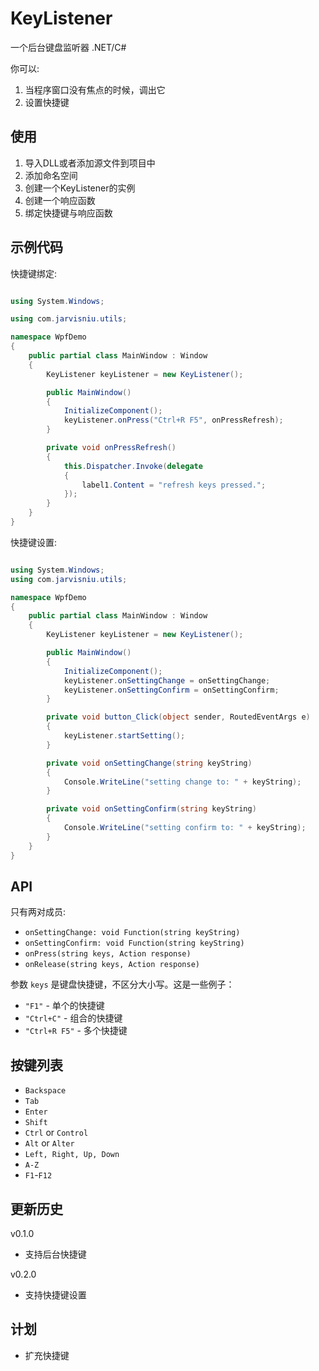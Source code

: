 KeyListener
===========

一个后台键盘监听器 .NET/C#

你可以:

1. 当程序窗口没有焦点的时候，调出它
2. 设置快捷键


## 使用

1. 导入DLL或者添加源文件到项目中
2. 添加命名空间
3. 创建一个KeyListener的实例
4. 创建一个响应函数
5. 绑定快捷键与响应函数

## 示例代码

快捷键绑定:

```C#

using System.Windows;

using com.jarvisniu.utils;

namespace WpfDemo
{
    public partial class MainWindow : Window
    {
        KeyListener keyListener = new KeyListener();

        public MainWindow()
        {
            InitializeComponent();
            keyListener.onPress("Ctrl+R F5", onPressRefresh);
        }

        private void onPressRefresh()
        {
            this.Dispatcher.Invoke(delegate
            {
                label1.Content = "refresh keys pressed.";
            });
        }
    }
}


```

快捷键设置:

``` C#

using System.Windows;
using com.jarvisniu.utils;

namespace WpfDemo
{
    public partial class MainWindow : Window
    {
        KeyListener keyListener = new KeyListener();

        public MainWindow()
        {
            InitializeComponent();
            keyListener.onSettingChange = onSettingChange;
            keyListener.onSettingConfirm = onSettingConfirm;
        }

        private void button_Click(object sender, RoutedEventArgs e)
        {
            keyListener.startSetting();
        }

        private void onSettingChange(string keyString)
        {
            Console.WriteLine("setting change to: " + keyString);
        }

        private void onSettingConfirm(string keyString)
        {
            Console.WriteLine("setting confirm to: " + keyString);
        }
    }
}

```

## API

只有两对成员:

- `onSettingChange: void Function(string keyString)`
- `onSettingConfirm: void Function(string keyString)`
- `onPress(string keys, Action response)`
- `onRelease(string keys, Action response)`

参数 `keys` 是键盘快捷键，不区分大小写。这是一些例子：

- `"F1"`  - 单个的快捷键
- `"Ctrl+C"` - 组合的快捷键
- `"Ctrl+R F5"` - 多个快捷键

## 按键列表

- `Backspace`
- `Tab`
- `Enter`
- `Shift`
- `Ctrl` or `Control`
- `Alt` or `Alter`
- `Left, Right, Up, Down`
- `A-Z`
- `F1`-`F12`

## 更新历史

v0.1.0

- 支持后台快捷键

v0.2.0

- 支持快捷键设置

## 计划

- 扩充快捷键
